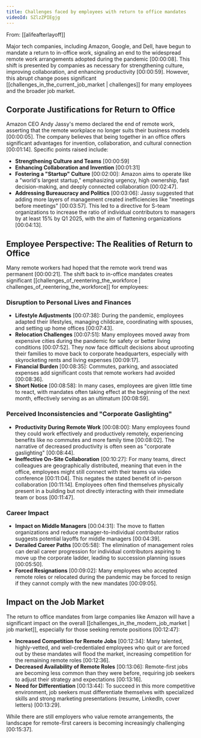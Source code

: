 ```yaml
---
title: Challenges faced by employees with return to office mandates
videoId: SZlzZPIEgjg
---
```


From: [[alifeafterlayoff]] <br/> 

Major tech companies, including Amazon, Google, and Dell, have begun to mandate a return to in-office work, signaling an end to the widespread remote work arrangements adopted during the pandemic <a class="yt-timestamp" data-t="00:00:08">[00:00:08]</a>. This shift is presented by companies as necessary for strengthening culture, improving collaboration, and enhancing productivity <a class="yt-timestamp" data-t="00:00:59">[00:00:59]</a>. However, this abrupt change poses significant [[challenges_in_the_current_job_market | challenges]] for many employees and the broader job market.

## Corporate Justifications for Return to Office

Amazon CEO Andy Jassy's memo declared the end of remote work, asserting that the remote workplace no longer suits their business models <a class="yt-timestamp" data-t="00:00:05">[00:00:05]</a>. The company believes that being together in an office offers significant advantages for invention, collaboration, and cultural connection <a class="yt-timestamp" data-t="00:01:14">[00:01:14]</a>. Specific points raised include:
*   **Strengthening Culture and Teams** <a class="yt-timestamp" data-t="00:00:59">[00:00:59]</a>
*   **Enhancing Collaboration and Invention** <a class="yt-timestamp" data-t="00:01:31">[00:01:31]</a>
*   **Fostering a "Startup" Culture** <a class="yt-timestamp" data-t="00:02:00">[00:02:00]</a>: Amazon aims to operate like a "world's largest startup," emphasizing urgency, high ownership, fast decision-making, and deeply connected collaboration <a class="yt-timestamp" data-t="00:02:47">[00:02:47]</a>.
*   **Addressing Bureaucracy and Politics** <a class="yt-timestamp" data-t="00:03:06">[00:03:06]</a>: Jassy suggested that adding more layers of management created inefficiencies like "meetings before meetings" <a class="yt-timestamp" data-t="00:03:57">[00:03:57]</a>. This led to a directive for S-team organizations to increase the ratio of individual contributors to managers by at least 15% by Q1 2025, with the aim of flattening organizations <a class="yt-timestamp" data-t="00:04:13">[00:04:13]</a>.

## Employee Perspective: The Realities of Return to Office

Many remote workers had hoped that the remote work trend was permanent <a class="yt-timestamp" data-t="00:00:21">[00:00:21]</a>. The shift back to in-office mandates creates significant [[challenges_of_reentering_the_workforce | challenges_of_reentering_the_workforce]] for employees:

### Disruption to Personal Lives and Finances
*   **Lifestyle Adjustments** <a class="yt-timestamp" data-t="00:07:38">[00:07:38]</a>: During the pandemic, employees adapted their lifestyles, managing childcare, coordinating with spouses, and setting up home offices <a class="yt-timestamp" data-t="00:07:43">[00:07:43]</a>.
*   **Relocation Challenges** <a class="yt-timestamp" data-t="00:07:51">[00:07:51]</a>: Many employees moved away from expensive cities during the pandemic for safety or better living conditions <a class="yt-timestamp" data-t="00:07:52">[00:07:52]</a>. They now face difficult decisions about uprooting their families to move back to corporate headquarters, especially with skyrocketing rents and living expenses <a class="yt-timestamp" data-t="00:09:17">[00:09:17]</a>.
*   **Financial Burden** <a class="yt-timestamp" data-t="00:08:35">[00:08:35]</a>: Commutes, parking, and associated expenses add significant costs that remote workers had avoided <a class="yt-timestamp" data-t="00:08:36">[00:08:36]</a>.
*   **Short Notice** <a class="yt-timestamp" data-t="00:08:58">[00:08:58]</a>: In many cases, employees are given little time to react, with mandates often taking effect at the beginning of the next month, effectively serving as an ultimatum <a class="yt-timestamp" data-t="00:08:59">[00:08:59]</a>.

### Perceived Inconsistencies and "Corporate Gaslighting"
*   **Productivity During Remote Work** <a class="yt-timestamp" data-t="00:08:00">[00:08:00]</a>: Many employees found they could work effectively and productively remotely, experiencing benefits like no commutes and more family time <a class="yt-timestamp" data-t="00:08:02">[00:08:02]</a>. The narrative of decreased productivity is often seen as "corporate gaslighting" <a class="yt-timestamp" data-t="00:08:44">[00:08:44]</a>.
*   **Ineffective On-Site Collaboration** <a class="yt-timestamp" data-t="00:10:27">[00:10:27]</a>: For many teams, direct colleagues are geographically distributed, meaning that even in the office, employees might still connect with their teams via video conference <a class="yt-timestamp" data-t="00:11:04">[00:11:04]</a>. This negates the stated benefit of in-person collaboration <a class="yt-timestamp" data-t="00:11:14">[00:11:14]</a>. Employees often find themselves physically present in a building but not directly interacting with their immediate team or boss <a class="yt-timestamp" data-t="00:11:47">[00:11:47]</a>.

### Career Impact
*   **Impact on Middle Managers** <a class="yt-timestamp" data-t="00:04:31">[00:04:31]</a>: The move to flatten organizations and reduce manager-to-individual contributor ratios suggests potential layoffs for middle managers <a class="yt-timestamp" data-t="00:04:39">[00:04:39]</a>.
*   **Derailed Career Paths** <a class="yt-timestamp" data-t="00:05:58">[00:05:58]</a>: The elimination of management roles can derail career progression for individual contributors aspiring to move up the corporate ladder, leading to succession planning issues <a class="yt-timestamp" data-t="00:05:50">[00:05:50]</a>.
*   **Forced Resignations** <a class="yt-timestamp" data-t="00:09:02">[00:09:02]</a>: Many employees who accepted remote roles or relocated during the pandemic may be forced to resign if they cannot comply with the new mandates <a class="yt-timestamp" data-t="00:09:05">[00:09:05]</a>.

## Impact on the Job Market

The return to office mandates from large companies like Amazon will have a significant impact on the overall [[challenges_in_the_modern_job_market | job market]], especially for those seeking remote positions <a class="yt-timestamp" data-t="00:12:47">[00:12:47]</a>:
*   **Increased Competition for Remote Jobs** <a class="yt-timestamp" data-t="00:12:34">[00:12:34]</a>: Many talented, highly-vetted, and well-credentialed employees who quit or are forced out by these mandates will flood the market, increasing competition for the remaining remote roles <a class="yt-timestamp" data-t="00:12:36">[00:12:36]</a>.
*   **Decreased Availability of Remote Roles** <a class="yt-timestamp" data-t="00:13:06">[00:13:06]</a>: Remote-first jobs are becoming less common than they were before, requiring job seekers to adjust their strategy and expectations <a class="yt-timestamp" data-t="00:13:16">[00:13:16]</a>.
*   **Need for Differentiation** <a class="yt-timestamp" data-t="00:13:44">[00:13:44]</a>: To succeed in this more competitive environment, job seekers must differentiate themselves with specialized skills and strong marketing presentations (resume, LinkedIn, cover letters) <a class="yt-timestamp" data-t="00:13:29">[00:13:29]</a>.

While there are still employers who value remote arrangements, the landscape for remote-first careers is becoming increasingly challenging <a class="yt-timestamp" data-t="00:15:37">[00:15:37]</a>.